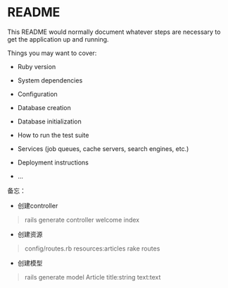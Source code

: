 # README

This README would normally document whatever steps are necessary to get the
application up and running.

Things you may want to cover:

* Ruby version

* System dependencies

* Configuration

* Database creation

* Database initialization

* How to run the test suite

* Services (job queues, cache servers, search engines, etc.)

* Deployment instructions

* ...




备忘：
- 创建controller
> rails generate controller welcome index 

- 创建资源
> config/routes.rb   resources:articles
> rake routes 

- 创建模型
> rails generate model Article title:string text:text